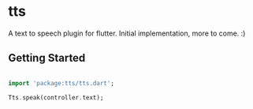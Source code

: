# tts

A text to speech plugin for flutter. Initial implementation, more to come. :)

## Getting Started

```dart

import 'package:tts/tts.dart';

Tts.speak(controller.text);

```